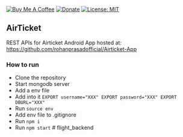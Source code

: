 [![Buy Me A Coffee](https://img.shields.io/badge/Donate-Buy%20Me%20A%20Coffee-yellow.svg)](https://www.buymeacoffee.com/rohanprasad)
[![Donate](https://img.shields.io/badge/Donate-PayPal-green.svg)](https://paypal.me/logarithm4?locale.x=en_GB)
[![License: MIT](https://img.shields.io/badge/License-MIT-yellow.svg)](https://opensource.org/licenses/MIT)


## AirTicket
  REST APIs for Airticket Android App hosted at: https://github.com/rohanprasadofficial/Airticket-App 
### How to run
- Clone the repository
- Start mongodb server
- Add a env file
- Add into it 
  `EXPORT username="XXX"
   EXPORT password="XXX"
   EXPORT DBURL="XXX"
  `
- Run `source env`
- Add env file to .gitignore
- Run `npm i`
- Run `npm start`
#   f l i g h t _ b a c k e n d  
 